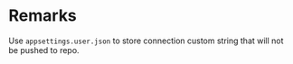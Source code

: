 ﻿# Remarks

Use `appsettings.user.json` to store connection custom string that will not be pushed to repo.
